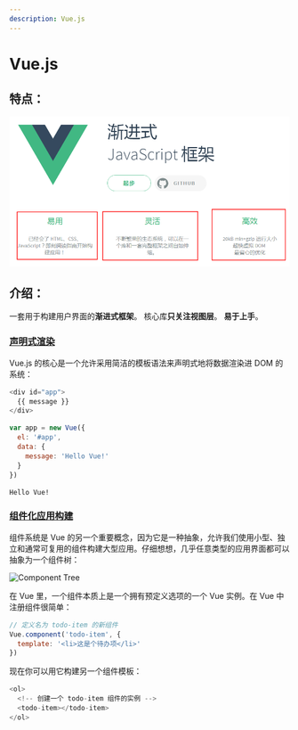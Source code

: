 ```yaml
---
description: Vue.js
---
```


# Vue.js

## 特点：

![](.gitbook/assets/image.png)

## 介绍：

 一套用于构建用户界面的**渐进式框架**。 核心库**只关注视图层**。 **易于上手**。



### [声明式渲染](https://vuejs.bootcss.com/v2/guide/#%E5%A3%B0%E6%98%8E%E5%BC%8F%E6%B8%B2%E6%9F%93) <a id="&#x58F0;&#x660E;&#x5F0F;&#x6E32;&#x67D3;"></a>

Vue.js 的核心是一个允许采用简洁的模板语法来声明式地将数据渲染进 DOM 的系统：

```javascript
<div id="app">
  {{ message }}
</div>
```

```javascript
var app = new Vue({
  el: '#app',
  data: {
    message: 'Hello Vue!'
  }
})
```

```text
Hello Vue!
```

### [组件化应用构建](https://vuejs.bootcss.com/v2/guide/#%E7%BB%84%E4%BB%B6%E5%8C%96%E5%BA%94%E7%94%A8%E6%9E%84%E5%BB%BA) <a id="&#x7EC4;&#x4EF6;&#x5316;&#x5E94;&#x7528;&#x6784;&#x5EFA;"></a>

组件系统是 Vue 的另一个重要概念，因为它是一种抽象，允许我们使用小型、独立和通常可复用的组件构建大型应用。仔细想想，几乎任意类型的应用界面都可以抽象为一个组件树：

![Component Tree](https://vuejs.bootcss.com/images/components.png)

在 Vue 里，一个组件本质上是一个拥有预定义选项的一个 Vue 实例。在 Vue 中注册组件很简单：

```javascript
// 定义名为 todo-item 的新组件
Vue.component('todo-item', {
  template: '<li>这是个待办项</li>'
})
```

 现在你可以用它构建另一个组件模板：

```javascript
<ol>
  <!-- 创建一个 todo-item 组件的实例 -->
  <todo-item></todo-item>
</ol>
```



